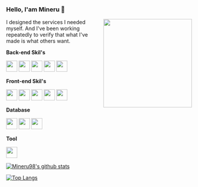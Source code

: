 ### Hello, I'am Mineru 👋

<img height="240" src="https://i.ibb.co/kKk0qHv/24331715-555796671427385-9166264283376386048-n.jpg" align="right" />

I designed the services I needed myself. And I've been working repeatedly to verify that what I've made is what others want.

**Back-end Skil's**

<code><img height="30" src="https://simpleicons.org/icons/node-dot-js.svg"></code>
<code><img height="30" src="https://simpleicons.org/icons/typescript.svg"></code>
<code><img height="30" src="https://simpleicons.org/icons/socket-dot-io.svg"></code>
<code><img height="30" src="https://simpleicons.org/icons/graphql.svg"></code>
<code><img height="30" src="https://simpleicons.org/icons/elasticsearch.svg"></code>

**Front-end Skil's**

<code><img height="30" src="https://simpleicons.org/icons/react.svg"></code>
<code><img height="30" src="https://simpleicons.org/icons/next-dot-js.svg"></code>
<code><img height="30" src="https://simpleicons.org/icons/html5.svg"></code>
<code><img height="30" src="https://simpleicons.org/icons/css3.svg"></code>
<code><img height="30" src="https://simpleicons.org/icons/expo.svg"></code>

**Database**

<code><img height="30" src="https://simpleicons.org/icons/mysql.svg"></code>
<code><img height="30" src="https://simpleicons.org/icons/mongodb.svg"></code>
<code><img height="30" src="https://simpleicons.org/icons/redis.svg"></code>

**Tool**

<code><img height="30" src="https://simpleicons.org/icons/docker.svg"></code>

[![Mineru98's github stats](https://github-readme-stats.vercel.app/api?username=Mineru98&count_private=true&show_icons=true&hide=contribs,issues&theme=dracula)](https://github.com/anuraghazra/github-readme-stats)

[![Top Langs](https://github-readme-stats.vercel.app/api/top-langs/?username=Mineru98&layout=compact&count_private=true)](https://github.com/anuraghazra/github-readme-stats)
